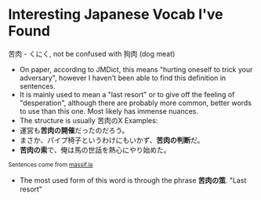 # Interesting Japanese Vocab I've Found

苦肉 - くにく, not be confused with 狗肉 (dog meat)
- On paper, according to JMDict, this means "hurting oneself to trick your adversary", however I haven't been able to find this definition in sentences.
- It is mainly used to mean a "last resort" or to give off the feeling of "desperation", although there are probably more common, better words to use than this one. Most likely has immense nuances.
- The structure is usually 苦肉のX
Examples:
- 運営も**苦肉の開催**だったのだろう。
- まさか、パイプ椅子というわけにもいかず、**苦肉の判断**だ。
- **苦肉の索**で、俺は馬の世話を熱心にやり始めた。

<small>Sentences come from <a href="https://massif.la/" target="_blank">massif.la</a></small>

- The most used form of this word is through the phrase **苦肉の策**. "Last resort"
